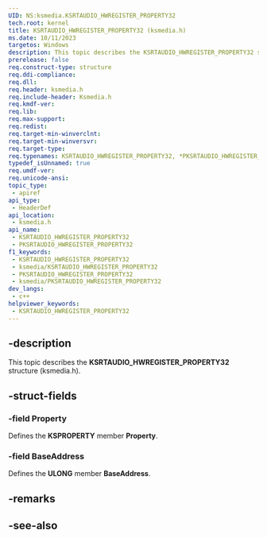 ```yaml
---
UID: NS:ksmedia.KSRTAUDIO_HWREGISTER_PROPERTY32
tech.root: kernel
title: KSRTAUDIO_HWREGISTER_PROPERTY32 (ksmedia.h)
ms.date: 10/11/2023
targetos: Windows
description: This topic describes the KSRTAUDIO_HWREGISTER_PROPERTY32 structure (ksmedia.h).
prerelease: false
req.construct-type: structure
req.ddi-compliance: 
req.dll: 
req.header: ksmedia.h
req.include-header: Ksmedia.h
req.kmdf-ver: 
req.lib: 
req.max-support: 
req.redist: 
req.target-min-winverclnt: 
req.target-min-winversvr: 
req.target-type: 
req.typenames: KSRTAUDIO_HWREGISTER_PROPERTY32, *PKSRTAUDIO_HWREGISTER_PROPERTY32
typedef_isUnnamed: true
req.umdf-ver: 
req.unicode-ansi: 
topic_type:
 - apiref
api_type:
 - HeaderDef
api_location:
 - ksmedia.h
api_name:
 - KSRTAUDIO_HWREGISTER_PROPERTY32
 - PKSRTAUDIO_HWREGISTER_PROPERTY32
f1_keywords:
 - KSRTAUDIO_HWREGISTER_PROPERTY32
 - ksmedia/KSRTAUDIO_HWREGISTER_PROPERTY32
 - PKSRTAUDIO_HWREGISTER_PROPERTY32
 - ksmedia/PKSRTAUDIO_HWREGISTER_PROPERTY32
dev_langs:
 - c++
helpviewer_keywords:
 - KSRTAUDIO_HWREGISTER_PROPERTY32
---
```


## -description

This topic describes the **KSRTAUDIO_HWREGISTER_PROPERTY32** structure (ksmedia.h).

## -struct-fields

### -field Property

Defines the **KSPROPERTY** member **Property**.

### -field BaseAddress

Defines the **ULONG** member **BaseAddress**.

## -remarks

## -see-also
